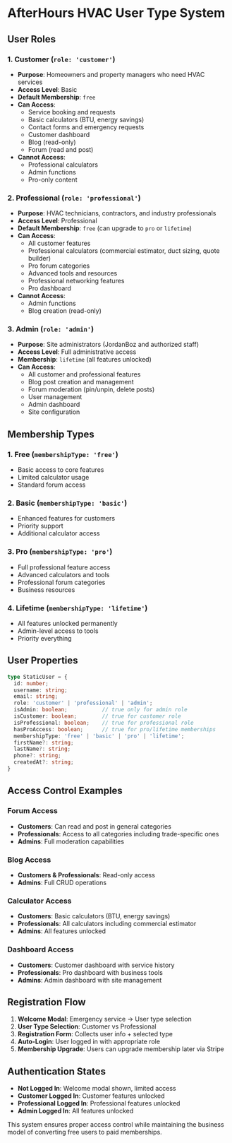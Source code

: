 # AfterHours HVAC User Type System

## User Roles

### 1. **Customer** (`role: 'customer'`)
- **Purpose**: Homeowners and property managers who need HVAC services
- **Access Level**: Basic
- **Default Membership**: `free`
- **Can Access**:
  - Service booking and requests
  - Basic calculators (BTU, energy savings)
  - Contact forms and emergency requests
  - Customer dashboard
  - Blog (read-only)
  - Forum (read and post)
- **Cannot Access**:
  - Professional calculators
  - Admin functions
  - Pro-only content

### 2. **Professional** (`role: 'professional'`)
- **Purpose**: HVAC technicians, contractors, and industry professionals
- **Access Level**: Professional
- **Default Membership**: `free` (can upgrade to `pro` or `lifetime`)
- **Can Access**:
  - All customer features
  - Professional calculators (commercial estimator, duct sizing, quote builder)
  - Pro forum categories
  - Advanced tools and resources
  - Professional networking features
  - Pro dashboard
- **Cannot Access**:
  - Admin functions
  - Blog creation (read-only)

### 3. **Admin** (`role: 'admin'`)
- **Purpose**: Site administrators (JordanBoz and authorized staff)
- **Access Level**: Full administrative access
- **Membership**: `lifetime` (all features unlocked)
- **Can Access**:
  - All customer and professional features
  - Blog post creation and management
  - Forum moderation (pin/unpin, delete posts)
  - User management
  - Admin dashboard
  - Site configuration

## Membership Types

### 1. **Free** (`membershipType: 'free'`)
- Basic access to core features
- Limited calculator usage
- Standard forum access

### 2. **Basic** (`membershipType: 'basic'`)
- Enhanced features for customers
- Priority support
- Additional calculator access

### 3. **Pro** (`membershipType: 'pro'`)
- Full professional feature access
- Advanced calculators and tools
- Professional forum categories
- Business resources

### 4. **Lifetime** (`membershipType: 'lifetime'`)
- All features unlocked permanently
- Admin-level access to tools
- Priority everything

## User Properties

```typescript
type StaticUser = {
  id: number;
  username: string;
  email: string;
  role: 'customer' | 'professional' | 'admin';
  isAdmin: boolean;           // true only for admin role
  isCustomer: boolean;        // true for customer role
  isProfessional: boolean;    // true for professional role
  hasProAccess: boolean;      // true for pro/lifetime memberships
  membershipType: 'free' | 'basic' | 'pro' | 'lifetime';
  firstName?: string;
  lastName?: string;
  phone?: string;
  createdAt?: string;
}
```

## Access Control Examples

### Forum Access
- **Customers**: Can read and post in general categories
- **Professionals**: Access to all categories including trade-specific ones
- **Admins**: Full moderation capabilities

### Blog Access
- **Customers & Professionals**: Read-only access
- **Admins**: Full CRUD operations

### Calculator Access
- **Customers**: Basic calculators (BTU, energy savings)
- **Professionals**: All calculators including commercial estimator
- **Admins**: All features unlocked

### Dashboard Access
- **Customers**: Customer dashboard with service history
- **Professionals**: Pro dashboard with business tools
- **Admins**: Admin dashboard with site management

## Registration Flow

1. **Welcome Modal**: Emergency service → User type selection
2. **User Type Selection**: Customer vs Professional
3. **Registration Form**: Collects user info + selected type
4. **Auto-Login**: User logged in with appropriate role
5. **Membership Upgrade**: Users can upgrade membership later via Stripe

## Authentication States

- **Not Logged In**: Welcome modal shown, limited access
- **Customer Logged In**: Customer features unlocked
- **Professional Logged In**: Professional features unlocked  
- **Admin Logged In**: All features unlocked

This system ensures proper access control while maintaining the business model of converting free users to paid memberships.
